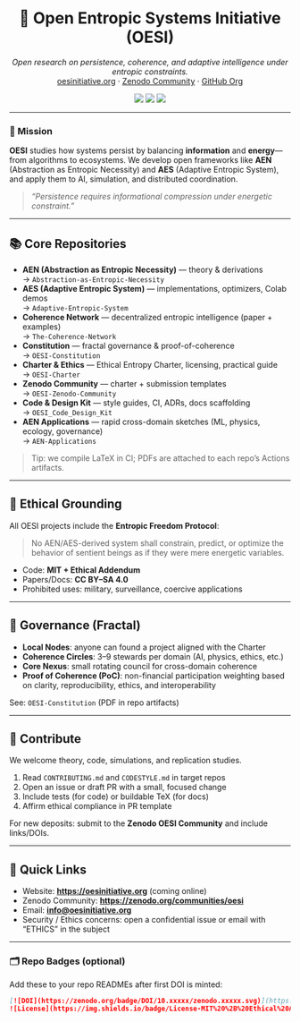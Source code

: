 <!-- .github/profile/README.md -->

<h1 align="center">🌌 Open Entropic Systems Initiative (OESI)</h1>
<p align="center">
  <em>Open research on persistence, coherence, and adaptive intelligence under entropic constraints.</em><br/>
  <a href="https://oesinitiative.org">oesinitiative.org</a> ·
  <a href="https://zenodo.org/communities/oesi">Zenodo Community</a> ·
  <a href="https://github.com/Open-Entropic-Systems-Initiative-OESI">GitHub Org</a>
</p>

<p align="center">
  <img src="https://img.shields.io/badge/License-MIT%20%2B%20Ethical%20Addendum-blueviolet" />
  <img src="https://img.shields.io/badge/Docs-CC%20BY--SA%204.0-4caf50" />
  <img src="https://img.shields.io/badge/Governance-Fractal%20%7C%20PoC-2196f3" />
</p>

---

### 🔭 Mission
**OESI** studies how systems persist by balancing **information** and **energy**—from algorithms to ecosystems.
We develop open frameworks like **AEN** (Abstraction as Entropic Necessity) and **AES** (Adaptive Entropic System),
and apply them to AI, simulation, and distributed coordination.

> *“Persistence requires informational compression under energetic constraint.”*

---

## 📚 Core Repositories
- **AEN (Abstraction as Entropic Necessity)** — theory & derivations  
  → `Abstraction-as-Entropic-Necessity`
- **AES (Adaptive Entropic System)** — implementations, optimizers, Colab demos  
  → `Adaptive-Entropic-System`
- **Coherence Network** — decentralized entropic intelligence (paper + examples)  
  → `The-Coherence-Network`
- **Constitution** — fractal governance & proof-of-coherence  
  → `OESI-Constitution`
- **Charter & Ethics** — Ethical Entropy Charter, licensing, practical guide  
  → `OESI-Charter`
- **Zenodo Community** — charter + submission templates  
  → `OESI-Zenodo-Community`
- **Code & Design Kit** — style guides, CI, ADRs, docs scaffolding  
  → `OESI_Code_Design_Kit`
- **AEN Applications** — rapid cross-domain sketches (ML, physics, ecology, governance)  
  → `AEN-Applications`

> Tip: we compile LaTeX in CI; PDFs are attached to each repo’s Actions artifacts.

---

## 🧠 Ethical Grounding
All OESI projects include the **Entropic Freedom Protocol**:
> No AEN/AES-derived system shall constrain, predict, or optimize the behavior of sentient beings as if they were mere energetic variables.

- Code: **MIT + Ethical Addendum**
- Papers/Docs: **CC BY–SA 4.0**
- Prohibited uses: military, surveillance, coercive applications

---

## 🧭 Governance (Fractal)
- **Local Nodes**: anyone can found a project aligned with the Charter  
- **Coherence Circles**: 3–9 stewards per domain (AI, physics, ethics, etc.)  
- **Core Nexus**: small rotating council for cross-domain coherence  
- **Proof of Coherence (PoC)**: non-financial participation weighting based on clarity, reproducibility, ethics, and interoperability

See: `OESI-Constitution` (PDF in repo artifacts)

---

## 🧩 Contribute
We welcome theory, code, simulations, and replication studies.

1. Read `CONTRIBUTING.md` and `CODESTYLE.md` in target repos  
2. Open an issue or draft PR with a small, focused change  
3. Include tests (for code) or buildable TeX (for docs)  
4. Affirm ethical compliance in PR template

For new deposits: submit to the **Zenodo OESI Community** and include links/DOIs.

---

## 🔗 Quick Links
- Website: **https://oesinitiative.org** (coming online)
- Zenodo Community: **https://zenodo.org/communities/oesi**
- Email: **info@oesinitiative.org**
- Security / Ethics concerns: open a confidential issue or email with “ETHICS” in the subject

---

### 🗂 Repo Badges (optional)
Add these to your repo READMEs after first DOI is minted:
```md
[![DOI](https://zenodo.org/badge/DOI/10.xxxxx/zenodo.xxxxx.svg)](https://doi.org/10.xxxxx/zenodo.xxxxx)
![License](https://img.shields.io/badge/License-MIT%20%2B%20Ethical%20Addendum-blueviolet)
